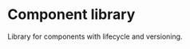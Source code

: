 <!-- Copyright Yahoo. Licensed under the terms of the Apache 2.0 license. See LICENSE in the project root. -->
# Component library

Library for components with lifecycle and versioning.
